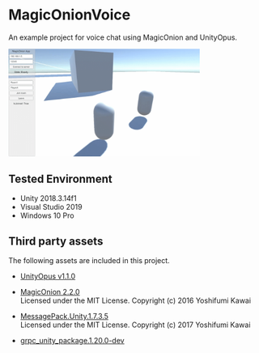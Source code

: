 # MagicOnionVoice
An example project for voice chat using MagicOnion and UnityOpus.

<img src="MagicOnionVoice.gif" width="75%">

## Tested Environment
- Unity 2018.3.14f1
- Visual Studio 2019
- Windows 10 Pro

## Third party assets
The following assets are included in this project.
- [UnityOpus v1.1.0](https://github.com/TyounanMOTI/UnityOpus/releases/tag/v1.1.0)

- [MagicOnion 2.2.0](https://github.com/Cysharp/MagicOnion/releases/tag/2.2.0)  
  Licensed under the MIT License. Copyright (c) 2016 Yoshifumi Kawai

- [MessagePack.Unity.1.7.3.5](https://github.com/neuecc/MessagePack-CSharp/releases/tag/v.1.7.3.5)  
  Licensed under the MIT License. Copyright (c) 2017 Yoshifumi Kawai

- [grpc_unity_package.1.20.0-dev](https://packages.grpc.io/archive/2019/03/ade5193c3fbbcd2c6992edb6ab5b81e146b77140-0361f006-64f5-4261-a455-9e4836367862/index.xml)  

